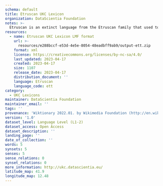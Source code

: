 ```yaml
---
schema: default
title: Etruscan UKC Lexicon
organization: DataScientia Foundation
notes: >-
  Etruscan is an extinct language from the Etruscan family that used to be spoken in Eurasia. The UKC Lexicon of Etruscan is represented as a lexico-semantic network. It consists of words, word senses, synsets, as well as sense-level and synset-level relationships
resources:
  - name: Etruscan UKC Lexicon LMF format
    url: >-
      resources/e288bccf-e53d-4e5e-8054-48eadbff9ab9/output-ett.zip
    format: xml
    license: https://creativecommons.org/licenses/by-nc-sa/4.0/
    last_updated: 2023-04-17
    created: 2023-04-17
    size: 1107
    release_date: 2023-04-17
    distribution_document: ''
    language: Etruscan
    language_code: ett
category:
  - UKC Lexicons
maintainer: DataScientia Foundation
maintainer_email: ''
tags: ''
provenance: 'Wiktionary 2022.01. by Wikimedia Foundation (http://en.wiktionary.org); Princeton WordNet 2.1 by Princeton University (https://wordnet.princeton.edu)'
version: '1.0'
dataset_level: Language Level (L1-2)
dataset_access: Open Access
dataset_description: ''
landing_page: ''
date_of_collection: ''
words: 5
synsets: 5
senses: 5
sense_relations: 0
synset_relations: 0
more_information: http://ukc.datascientia.eu/
latitude_map: 41.9
longitude_map: 12.48
---
```

